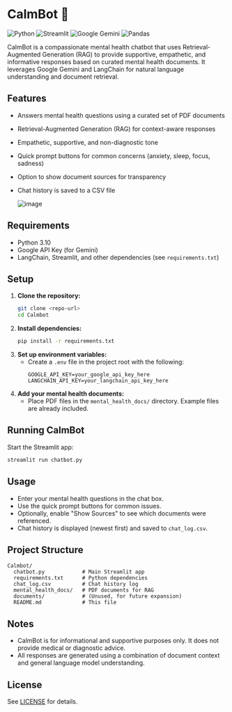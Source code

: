 # CalmBot 🧘

<p>
  <img src="https://img.shields.io/badge/Python-3.10-blue?logo=python&logoColor=white" alt="Python" />
  <img src="https://img.shields.io/badge/Streamlit-FF4B4B?logo=streamlit&logoColor=white" alt="Streamlit" />
  <img src="https://img.shields.io/badge/Google%20Gemini-4285F4?logo=google&logoColor=white" alt="Google Gemini" />
  <img src="https://img.shields.io/badge/Pandas-150458?logo=pandas&logoColor=white" alt="Pandas" />
</p>

CalmBot is a compassionate mental health chatbot that uses Retrieval-Augmented Generation (RAG) to provide supportive, empathetic, and informative responses based on curated mental health documents. It leverages Google Gemini and LangChain for natural language understanding and document retrieval.

## Features
- Answers mental health questions using a curated set of PDF documents
- Retrieval-Augmented Generation (RAG) for context-aware responses
- Empathetic, supportive, and non-diagnostic tone
- Quick prompt buttons for common concerns (anxiety, sleep, focus, sadness)
- Option to show document sources for transparency
- Chat history is saved to a CSV file

  ![image](https://github.com/user-attachments/assets/502a9d91-92d4-4849-befa-b42aca6c49f9)


## Requirements
- Python 3.10
- Google API Key (for Gemini)
- LangChain, Streamlit, and other dependencies (see `requirements.txt`)

## Setup
1. **Clone the repository:**
   ```bash
   git clone <repo-url>
   cd Calmbot
   ```
2. **Install dependencies:**
   ```bash
   pip install -r requirements.txt
   ```
3. **Set up environment variables:**
   - Create a `.env` file in the project root with the following:
     ```env
     GOOGLE_API_KEY=your_google_api_key_here
     LANGCHAIN_API_KEY=your_langchain_api_key_here
     ```
4. **Add your mental health documents:**
   - Place PDF files in the `mental_health_docs/` directory. Example files are already included.

## Running CalmBot
Start the Streamlit app:
```bash
streamlit run chatbot.py
```

## Usage
- Enter your mental health questions in the chat box.
- Use the quick prompt buttons for common issues.
- Optionally, enable "Show Sources" to see which documents were referenced.
- Chat history is displayed (newest first) and saved to `chat_log.csv`.

## Project Structure
```
Calmbot/
  chatbot.py            # Main Streamlit app
  requirements.txt      # Python dependencies
  chat_log.csv          # Chat history log
  mental_health_docs/   # PDF documents for RAG
  documents/            # (Unused, for future expansion)
  README.md             # This file
```

## Notes
- CalmBot is for informational and supportive purposes only. It does not provide medical or diagnostic advice.
- All responses are generated using a combination of document context and general language model understanding.

## License
See [LICENSE](LICENSE) for details.
